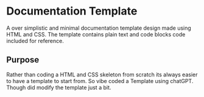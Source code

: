 # Documentation Template

A over simplistic and minimal documentation template design made using HTML and CSS.
The template contains plain text and code blocks code included for reference.

## Purpose

Rather than coding a HTML and CSS skeleton from scratch its always easier to have a template to start from.
So vibe coded a Template using chatGPT. Though did modify the template just a bit.
